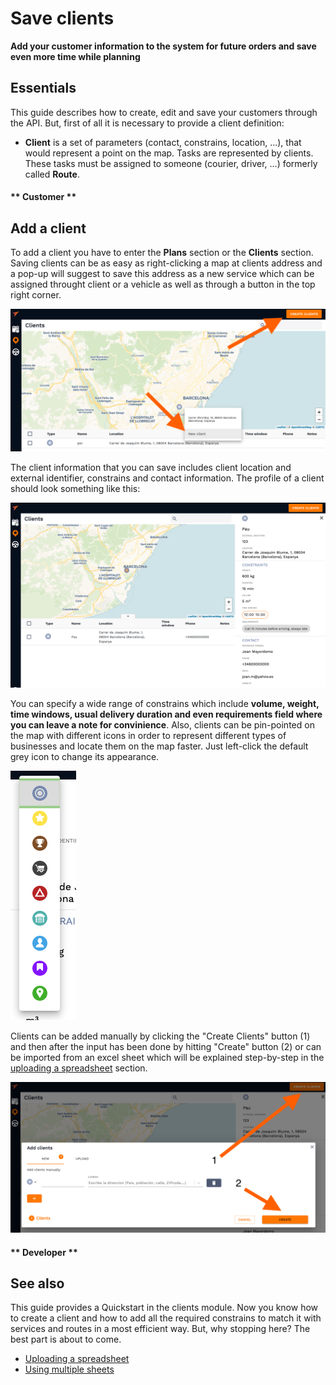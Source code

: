 # Save clients

**Add your customer information to the system for future orders and save even more time while planning**

## Essentials

This guide describes how to create, edit and save your customers through the API. But, first of all it is necessary to provide a client definition:

- **Client** is a set of parameters (contact, constrains, location, ...), that would represent a point on the map. Tasks are represented by clients.
  These tasks must be assigned to someone (courier, driver, ...) formerly called **Route**.


<!-- tabs:start -->
#### ** Customer **

##  Add a client

To add a client you have to enter the **Plans** section or the **Clients** section. 
Saving clients can be as easy as right-clicking a map at clients address and a pop-up will suggest to save this address as a new service which can be assigned throught client or a vehicle as well as through a button in the top right corner. 

![Clients](../images/clients.png)

The client information that you can save includes client location and external identifier, constrains and contact information. The profile of a client should look something like this:

![Client profile](../images/profile.png)

You can specify a wide range of constrains which include **volume, weight, time windows, usual delivery duration and even requirements field where you can leave a note for convinience**. Also, clients can be pin-pointed on the map with different icons in order to represent different types of businesses and locate them on the map faster. Just left-click the default grey icon to change its appearance. 

![Icons](../images/icons.png)

Clients can be added manually by clicking the "Create Clients" button (1) and then after the input has been done by hitting "Create" button (2) or can be imported from an excel sheet which will be explained step-by-step in the [uploading a spreadsheet](/clients/uploading_excel.md) section. 

![Manual client](../images/manual_client.png)




#### ** Developer **

<!-- tabs:end -->

## See also

This guide provides a Quickstart in the clients module. Now you know how to create a client and how to add all the required constrains to match it with services and routes in a most efficient way.
But, why stopping here? The best part is about to come.

- [Uploading a spreadsheet](/clients/uploading_excel.md)
- [Using multiple sheets](/clients/other_sheets.md)


